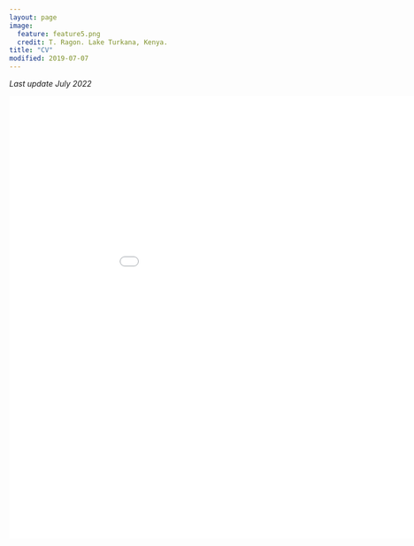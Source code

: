 ```yaml
---
layout: page
image:
  feature: feature5.png
  credit: T. Ragon. Lake Turkana, Kenya.
title: "CV"
modified: 2019-07-07
---
```


*Last update July 2022*

<iframe src="/cv/cv_ragon.pdf" style="width:1000px; height:800px;" frameborder="0" allowfullscreen></iframe>